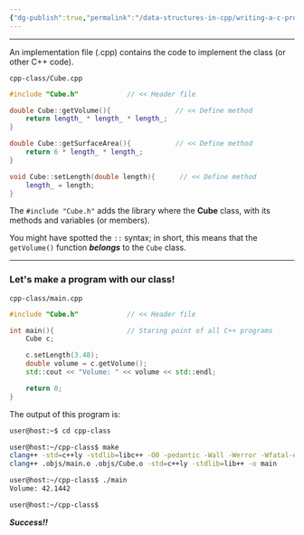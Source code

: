 ```yaml
---
{"dg-publish":true,"permalink":"/data-structures-in-cpp/writing-a-c-program/c-implementation-file-cpp/"}
---
```


---
An implementation file (.cpp) contains the code to implement the class (or other C++ code).

`cpp-class/Cube.cpp`
```c++
#include "Cube.h"            // << Header file

double Cube::getVolume(){                // << Define method
	return length_ * length_ * length_;
}

double Cube::getSurfaceArea(){           // << Define method
	return 6 * length_ * length_;
}

void Cube::setLength(double length){      // << Define method
	length_ = length;
}
```

The `#include "Cube.h"` adds the library where the **Cube** class, with its methods and variables (or members).

You might have spotted the `::` syntax; in short, this means that the `getVolume()` function ___belongs___ to the `Cube` class. 

---
### Let's make a program with our class!

`cpp-class/main.cpp`
```c++
#include "Cube.h"            // << Header file

int main(){                  // Staring point of all C++ programs
	Cube c;

	c.setLength(3.48);
	double volume = c.getVolume();
	std::cout << "Volume: " << volume << std::endl;

	return 0;
}
```

The output of this program is:

```bash
user@host:~$ cd cpp-class

user@host:~/cpp-class$ make
clang++ -std=c++ly -stdlib=libc++ -O0 -pedantic -Wall -Werror -Wfatal-errors -Wextra -Who-unused-parameter -Who-unused-variable -MMD -MP -g -c main.cpp -o .objs/main.o
clang++ .objs/main.o .objs/Cube.o -std=c++ly -stdlib=lib++ -o main

user@host:~/cpp-class$ ./main
Volume: 42.1442

user@host:~/cpp-class$
```

___Success!!___

